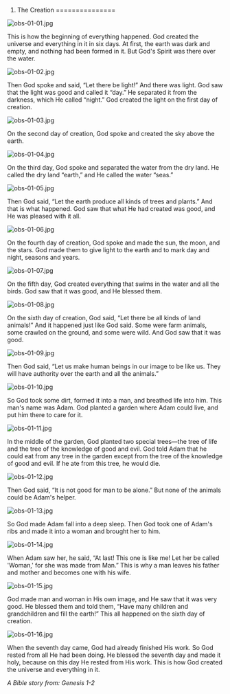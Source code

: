 1. The Creation
===============

![obs-01-01.jpg](/_media/en/obs/obs-01-01.jpg?w=640&h=360&tok=ce6047 "obs-01-01.jpg")

This is how the beginning of everything happened. God created the
universe and everything in it in six days. At first, the earth was dark
and empty, and nothing had been formed in it. But God's Spirit was there
over the water.

![obs-01-02.jpg](/_media/en/obs/obs-01-02.jpg?w=640&h=360&tok=1c59b9 "obs-01-02.jpg")

Then God spoke and said, “Let there be light!” And there was light. God
saw that the light was good and called it “day.” He separated it from
the darkness, which He called “night.” God created the light on the
first day of creation.

![obs-01-03.jpg](/_media/en/obs/obs-01-03.jpg?w=640&h=360&tok=f6e5f3 "obs-01-03.jpg")

On the second day of creation, God spoke and created the sky above the
earth.

![obs-01-04.jpg](/_media/en/obs/obs-01-04.jpg?w=640&h=360&tok=93f1e2 "obs-01-04.jpg")

On the third day, God spoke and separated the water from the dry land.
He called the dry land “earth,” and He called the water “seas.”

![obs-01-05.jpg](/_media/en/obs/obs-01-05.jpg?w=640&h=360&tok=1afe95 "obs-01-05.jpg")

Then God said, “Let the earth produce all kinds of trees and plants.”
And that is what happened. God saw that what He had created was good,
and He was pleased with it all.

![obs-01-06.jpg](/_media/en/obs/obs-01-06.jpg?w=640&h=360&tok=6db87b "obs-01-06.jpg")

On the fourth day of creation, God spoke and made the sun, the moon, and
the stars. God made them to give light to the earth and to mark day and
night, seasons and years.

![obs-01-07.jpg](/_media/en/obs/obs-01-07.jpg?w=640&h=360&tok=2af539 "obs-01-07.jpg")

On the fifth day, God created everything that swims in the water and all
the birds. God saw that it was good, and He blessed them.

![obs-01-08.jpg](/_media/en/obs/obs-01-08.jpg?w=640&h=360&tok=18d0f3 "obs-01-08.jpg")

On the sixth day of creation, God said, “Let there be all kinds of land
animals!” And it happened just like God said. Some were farm animals,
some crawled on the ground, and some were wild. And God saw that it was
good.

![obs-01-09.jpg](/_media/en/obs/obs-01-09.jpg?w=640&h=360&tok=4d6ec6 "obs-01-09.jpg")

Then God said, “Let us make human beings in our image to be like us.
They will have authority over the earth and all the animals.”

![obs-01-10.jpg](/_media/en/obs/obs-01-10.jpg?w=640&h=360&tok=c426fa "obs-01-10.jpg")

So God took some dirt, formed it into a man, and breathed life into him.
This man's name was Adam. God planted a garden where Adam could live,
and put him there to care for it.

![obs-01-11.jpg](/_media/en/obs/obs-01-11.jpg?w=640&h=360&tok=aa49cd "obs-01-11.jpg")

In the middle of the garden, God planted two special trees—the tree of
life and the tree of the knowledge of good and evil. God told Adam that
he could eat from any tree in the garden except from the tree of the
knowledge of good and evil. If he ate from this tree, he would die.

![obs-01-12.jpg](/_media/en/obs/obs-01-12.jpg?w=640&h=360&tok=4a3dad "obs-01-12.jpg")

Then God said, “It is not good for man to be alone.” But none of the
animals could be Adam's helper.

![obs-01-13.jpg](/_media/en/obs/obs-01-13.jpg?w=640&h=360&tok=5638a8 "obs-01-13.jpg")

So God made Adam fall into a deep sleep. Then God took one of Adam's
ribs and made it into a woman and brought her to him.

![obs-01-14.jpg](/_media/en/obs/obs-01-14.jpg?w=640&h=360&tok=69a5ad "obs-01-14.jpg")

When Adam saw her, he said, “At last! This one is like me! Let her be
called 'Woman,' for she was made from Man.” This is why a man leaves his
father and mother and becomes one with his wife.

![obs-01-15.jpg](/_media/en/obs/obs-01-15.jpg?w=640&h=360&tok=3e7832 "obs-01-15.jpg")

God made man and woman in His own image, and He saw that it was very
good. He blessed them and told them, “Have many children and
grandchildren and fill the earth!” This all happened on the sixth day of
creation.

![obs-01-16.jpg](/_media/en/obs/obs-01-16.jpg?w=640&h=360&tok=d2266f "obs-01-16.jpg")

When the seventh day came, God had already finished His work. So God
rested from all He had been doing. He blessed the seventh day and made
it holy, because on this day He rested from His work. This is how God
created the universe and everything in it.

*A Bible story from: Genesis 1-2*
